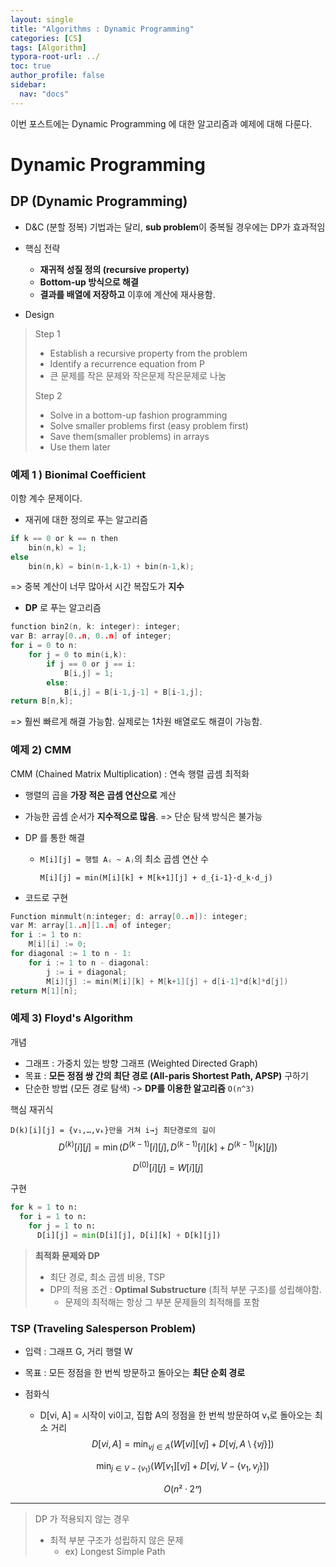 ```yaml
---
layout: single
title: "Algorithms : Dynamic Programming"
categories: [CS]
tags: [Algorithm]
typora-root-url: ../
toc: true
author_profile: false
sidebar:
  nav: "docs"
---
```


이번 포스트에는 Dynamic Programming 에 대한 알고리즘과 예제에 대해 다룬다.



# Dynamic Programming

## DP (Dynamic Programming)

- D&C (분할 정복) 기법과는 달리, **sub problem**이 중복될 경우에는 DP가 효과적임
- 핵심 전략
  - **재귀적 성질 정의 (recursive property)**
  - **Bottom-up 방식으로 해결**
  - **결과를 배열에 저장하고** 이후에 계산에 재사용함. 

- Design

> Step 1 
>
> - Establish a recursive property from the problem
> - Identify a recurrence equation from P
> - 큰 문제를 작은 문제와 작은문제 작은문제로 나눔
>
> Step 2
>
> - Solve in a bottom-up fashion programming
> - Solve smaller problems first (easy problem first)
> - Save them(smaller problems) in arrays
> - Use them later



### 예제 1 ) Bionimal Coefficient 

이항 계수 문제이다. 

- 재귀에 대한 정의로 푸는 알고리즘 

~~~c
if k == 0 or k == n then
    bin(n,k) = 1;
else
    bin(n,k) = bin(n-1,k-1) + bin(n-1,k);
~~~

=> 중복 계산이 너무 많아서 시간 복잡도가 **지수**



- **DP** 로 푸는 알고리즘

~~~c
function bin2(n, k: integer): integer;
var B: array[0..n, 0..n] of integer;
for i = 0 to n:
    for j = 0 to min(i,k):
        if j == 0 or j == i:
            B[i,j] = 1;
        else:
            B[i,j] = B[i-1,j-1] + B[i-1,j];
return B[n,k];
~~~

=>  훨씬 빠르게 해결 가능함. 실제로는 1차원 배열로도 해결이 가능함. 



### 예제 2) CMM

CMM (Chained Matrix Multiplication) : 연속 행렬 곱셈 최적화

- 행렬의 곱을 **가장 적은 곱셈 연산으로** 계산
- 가능한 곱셈 순서가 **지수적으로 많음**. => 단순 탐색 방식은 불가능 

- DP 를 통한 해결

  - `M[i][j] = 행렬 Aᵢ ~ Aⱼ`의 최소 곱셈 연산 수

    `M[i][j] = min(M[i][k] + M[k+1][j] + d_{i-1}·d_k·d_j)`

- 코드로 구현

~~~c
Function minmult(n:integer; d: array[0..n]): integer;
var M: array[1..n][1..n] of integer;
for i := 1 to n:
    M[i][i] := 0;
for diagonal := 1 to n - 1:
    for i := 1 to n - diagonal:
        j := i + diagonal;
        M[i][j] := min(M[i][k] + M[k+1][j] + d[i-1]*d[k]*d[j])
return M[1][n];
~~~



### 예제 3) Floyd's Algorithm

개념

- 그래프 : 가중치 있는 방향 그래프 (Weighted Directed Graph)
- 목표 : **모든 정점 쌍 간의 최단 경로 (All-paris Shortest Path, APSP)** 구하기
- 단순한 방법 (모든 경로 탐색) -> **DP를 이용한 알고리즘** `O(n^3)`

핵심 재귀식 

`D(k)[i][j] = {v₁,…,vₖ}만을 거쳐 i→j 최단경로의 길이`
$$
D^{(k)}[i][j] = \min(D^{(k-1)}[i][j], D^{(k-1)}[i][k] + D^{(k-1)}[k][j])
$$

$$
D^{(0)}[i][j] = W[i][j]
$$

구현 

~~~python
for k = 1 to n:
  for i = 1 to n:
    for j = 1 to n:
      D[i][j] = min(D[i][j], D[i][k] + D[k][j])
~~~



> **최적화 문제와 DP**
>
> - 최단 경로, 최소 곱셈 비용, TSP 
> - DP의 적용 조건 : **Optimal Substructure** (최적 부분 구조)를 성립해야함.
>   - 문제의 최적해는 항상 그 부분 문제들의 최적해를 포함



### TSP (Traveling Salesperson Problem)

- 입력 : 그래프 G, 거리 행렬 W
- 목표 : 모든 정점을 한 번씩 방문하고 돌아오는 **최단 순회 경로**

- 점화식

  - D[vi, A] = 시작이 vi이고, 집합 A의 정점을 한 번씩 방문하여 v₁로 돌아오는 최소 거리
    $$
    D[vi, A] = \min_{vj \in A}(W[vi][vj] + D[vj, A \setminus \{vj\}])
    $$

    $$
    \min_{j \in V - \{v_1\}}(W[v_1][vj] + D[vj, V - \{v_1, v_j\}])
    $$

    $$
    O(n²·2ⁿ)
    $$



---

> DP 가 적용되지 않는 경우
>
> - 최적 부분 구조가 성립하지 않은 문제
>   - ex) Longest Simple Path 

